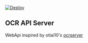 [![Deploy](https://www.herokucdn.com/deploy/button.svg)](https://heroku.com/deploy?template=https://github.com/cognvn/gocrapi/tree/heroku)

## OCR API Server
WebApi inspired by otiai10's [ocrserver](https://github.com/otiai10/ocrserver)